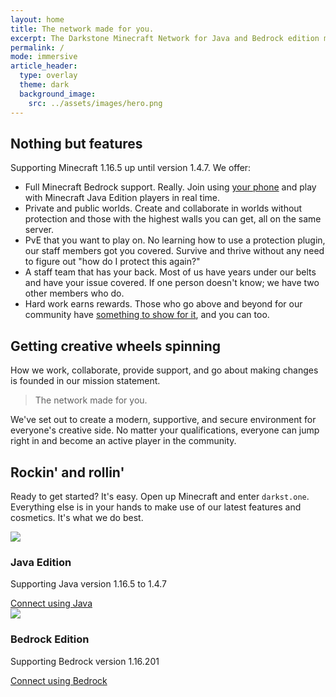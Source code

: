 ```yaml
---
layout: home
title: The network made for you.
excerpt: The Darkstone Minecraft Network for Java and Bedrock edition masterfully made to satisfy everyone's spontaneously creative side.
permalink: /
mode: immersive
article_header:
  type: overlay
  theme: dark
  background_image:
    src: ../assets/images/hero.png
---
```


## Nothing but features
Supporting Minecraft 1.16.5 up until version 1.4.7. We offer:
* Full Minecraft Bedrock support. Really. Join using [your phone](../hc/getting-started#joining-on-bedrock) and play with Minecraft Java Edition players in real time.
* Private and public worlds. Create and collaborate in worlds without protection and those with the highest walls you can get, all on the same server.
* PvE that you want to play on. No learning how to use a protection plugin, our staff members got you covered. Survive and thrive without any need to figure out "how do I protect this again?"
* A staff team that has your back. Most of us have years under our belts and have your issue covered. If one person doesn't know; we have two other members who do.
* Hard work earns rewards. Those who go above and beyond for our community have [something to show for it](../hc/titles-and-honors), and you can too.

## Getting creative wheels spinning
How we work, collaborate, provide support, and go about making changes is founded in our mission statement.

> The network made for you.

We've set out to create a modern, supportive, and secure environment for everyone's creative side. No matter your qualifications, everyone can jump right in and become an active player in the community.

## Rockin' and rollin'
Ready to get started? It's easy. Open up Minecraft and enter `darkst.one`. Everything else is in your hands to make use of our latest features and cosmetics. It's what we do best.

<div class="grid-container">
  <div class="grid grid--py-3">
  <div class="cell cell--6">
<div class="item">
  <div class="item__image">
    <img class="image image--sm" src="{{ site.baseurl }}/assets/images/java.png"/>
  </div>
  <div class="item__content">
    <div class="item__header">
      <h3>Java Edition</h3>
    </div>
    <div class="item__description">
      <p>Supporting Java version 1.16.5 to 1.4.7</p>
      <a class="button button--secondary button--rounded button--lg" href="{{ site.baseurl}}/hc/getting-started#joining-the-network">Connect using Java</a>
    </div>
  </div>
</div>
</div>
<div class="cell cell--6">
<div class="item">
  <div class="item__image">
    <img class="image image--sm" src="{{ site.baseurl }}/assets/images/bedrock.png"/>
  </div>
  <div class="item__content">
    <div class="item__header">
      <h3>Bedrock Edition</h3>
    </div>
    <div class="item__description">
      <p>Supporting Bedrock version 1.16.201</p>
      <a class="button button--secondary button--rounded button--lg" href="{{ site.baseurl}}/hc/getting-started#joining-on-bedrock">Connect using Bedrock</a>
    </div>
  </div>
</div>
</div>
</div>
